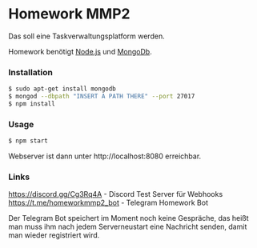 # Homework MMP2

Das soll eine Taskverwaltungsplatform werden.

Homework benötigt [Node.js](https://github.com/creationix/nvm) und [MongoDb](https://www.mongodb.com/de).

### Installation
```sh
$ sudo apt-get install mongodb
$ mongod --dbpath "INSERT A PATH THERE" --port 27017
$ npm install
```

### Usage
```sh
$ npm start
```
Webserver ist dann unter http://localhost:8080 erreichbar.

### Links
https://discord.gg/Cg3Rq4A - Discord Test Server für Webhooks
https://t.me/homeworkmmp2_bot - Telegram Homework Bot

Der Telegram Bot speichert im Moment noch keine Gespräche, das heißt man muss ihm nach jedem Serverneustart eine Nachricht senden, damit man wieder registriert wird.